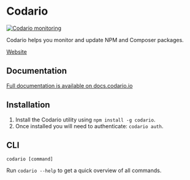 # Codario

[![Codario monitoring](https://status.codario.io/badge/6nMXj73D.svg)](https://status.codario.io/6nMXj73D) 

Codario helps you monitor and update NPM and Composer packages.

[Website](https://codario.io)


## Documentation

[Full documentation is available on docs.codario.io](https://docs.codario.io)

## Installation

1. Install the Codario utility using `npm install -g codario`.
2. Once installed you will need to authenticate: `codario auth`.

## CLI

```console
codario [command]
```

Run `codario --help` to get a quick overview of all commands.
